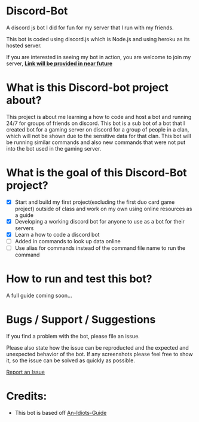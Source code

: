 # Discord-Bot
A discord js bot I did for fun for my server that I run with my friends.

This bot is coded using discord.js which is Node.js and using heroku as its hosted server.

If you are interested in seeing my bot in action, you are welcome to join my server, 
[**Link will be provided in near future**](https://github.com/ngbrandon1994/discord-bot)

# What is this Discord-bot project about?

 This project is about me learning a how to code and host a bot and running 24/7 for groups of friends on discord. This bot is a sub bot of a bot that I created bot for a gaming server on discord for a group of people in a clan, which will not be shown due to the sensitive data for that clan. This bot will be running similar commands and also new commands that were not put into the bot used in the gaming server. 

# What is the goal of this Discord-Bot project?

- [x] Start and build my first project(excluding the first duo card game project) outside of class and work on my own using online resources as a guide
- [x] Developing a working discord bot for anyone to use as a bot for their servers
- [x] Learn a how to code a discord bot
- [ ] Added in commands to look up data online
- [ ] Use alias for commands instead of the command file name to run the command

# How to run and test this bot?

A full guide coming soon...

# Bugs / Support / Suggestions

If you find a problem with the bot, please file an issue.

Please also state how the issue can be reproducted and the expected and unexpected behavior of the bot. If any screenshots please feel free to show it, so the issue can be solved as quickly as possible. 

[Report an Issue](https://github.com/ngbrandon1994/discord-bot/issues/new)

# Credits:
- This bot is based off [An-Idiots-Guide](https://github.com/An-Idiots-Guide/guidebot)





